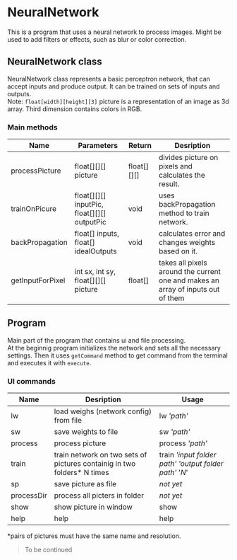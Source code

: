 # NeuralNetwork
This is a program that uses a neural network to process images. Might be used to add filters or effects, such as blur or color correction.
## NeuralNetwork class
NeuralNetwork class represents a basic perceptron network, that can accept inputs and produce output. It can be trained on sets of inputs and outputs.  
Note: `float[width][height][3]` picture is a representation of an image as 3d array. Third dimension contains colors in RGB.
### Main methods
Name | Parameters | Return | Desription 
---- | ---------- | ------ | ---------- 
processPicture | float[][][] picture | float[][][] | divides picture on pixels and calculates the result.
trainOnPicure | float[][][] inputPic, float[][][] outputPic | void | uses backPropagation method to train network.
backPropagation | float[] inputs, float[] idealOutputs | void | calculates error and changes weights based on it.
getInputForPixel | int sx, int sy, float[][][] picture | float[] | takes all pixels around the current one and makes an array of inputs out of them
## Program
Main part of the program that contains ui and file processing.  
At the beginnig program initializes the network and sets all the necessary settings. Then it uses `getCommand` method to get command from the terminal and executes it with `execute`.
### UI commands
Name | Desription | Usage
---- | ---------- | -----
lw | load weighs (network config) from file | lw *'path'*
sw | save weights to file | sw *'path'*
process | process picture | process *'path'*
train | train network on two sets of pictures containig in two folders* N times | train *'input folder path'* *'output folder path'* '*N*'
sp | save picture as file | *not yet*
processDir | process all picters in folder | *not yet*
show | show picture in window | show
help | help | help
  
*pairs of pictures must have the same name and resolution.

> To be continued
